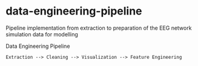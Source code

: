 # data-engineering-pipeline

Pipeline implementation from extraction to preparation of the EEG network simulation data for modelling

Data Engineering Pipeline

```txt
Extraction --> Cleaning --> Visualization --> Feature Engineering
```
